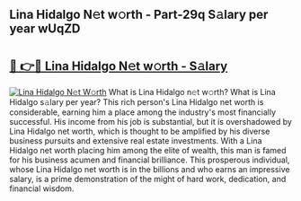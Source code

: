 ## Lina Hidalgo N𝚎t w𝚘rth - Part-29q S𝚊lary per year wUqZD

# <h2><a href="http://gc4n2ll.nevu.top/?p=Lina+Hidalgo">🔗 👉🔴 Lina Hidalgo N𝚎t w𝚘rth - S𝚊lary</a></h2>

[![Lina Hidalgo N𝚎t W𝚘rth](https://i.imgur.com/Oavwk0R.jpeg)](http://gc4n2ll.nevu.top/?p=Lina+Hidalgo)
What is Lina Hidalgo n𝚎t w𝚘rth? What is Lina Hidalgo s𝚊lary per year?
This rich person's Lina Hidalgo net worth is considerable, earning him a place among the industry's most financially successful. His income from his job is substantial, but it is overshadowed by Lina Hidalgo net worth, which is thought to be amplified by his diverse business pursuits and extensive real estate investments. With a Lina Hidalgo net worth placing him among the elite of wealth, this man is famed for his business acumen and financial brilliance. This prosperous individual, whose Lina Hidalgo net worth is in the billions and who earns an impressive salary, is a prime demonstration of the might of hard work, dedication, and financial wisdom.
